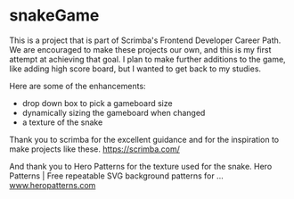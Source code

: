 # snakeGame
This is a project that is part of Scrimba's Frontend Developer Career Path.  We are encouraged to make these projects our own, and this is my first attempt at achieving that goal.  I plan to make further additions to the game, like adding high score board, but I wanted to get back to my studies.

Here are some of the enhancements:
* drop down box to pick a gameboard size
* dynamically sizing the gameboard when changed
* a texture of the snake

Thank you to scrimba for the excellent guidance and for the inspiration to make projects like these.
https://scrimba.com/

And thank you to Hero Patterns for the texture used for the snake.
Hero Patterns | Free repeatable SVG background patterns for ...
www.heropatterns.com

